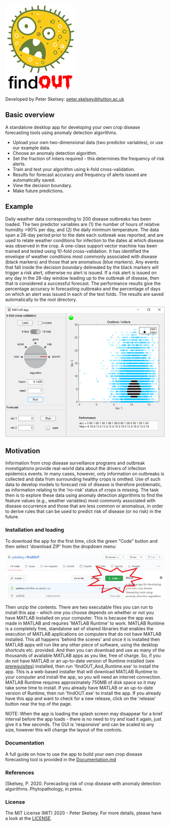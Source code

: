 <p align="left">
<img width="221" height="275"  src="https://github.com/pskelsey/findOUT/blob/gh-pages/findOUT_logo.png">
</p>
   
Developed by Peter Skelsey: peter.skelsey@hutton.ac.uk

## Basic overview
A standalone desktop app for developing your own crop disease forecasting tools using anomaly detection algorithms.
* Upload your own two-dimensional data (two predictor variables), or use our example data.
* Choose an anomaly detection algorithm.
* Set the fraction of inliers required - this determines the frequency of risk alerts.
* Train and test your algorithm using k-fold cross-validation.
* Results for forecast accuracy and frequency of alerts issued are automatically saved.
* View the decision boundary.
* Make future predictions.

## Example
Daily weather data corresponding to 200 disease outbreaks has been loaded. The two predictor variables are (1) the number of hours of relative humidity >90% per day, and (2) the daily minimum temperature. The data span a 28-day period prior to the date each outbreak was reported, and are used to relate weather conditions for infection to the dates at which disease was observed in the crop. A one-class support vector machine has been trained and tested using 10-fold cross-validation. It has identified the envelope of weather conditions most commonly associated with disease (black markers) and those that are anomalous (blue markers). Any events that fall inside the decision boundary delineated by the black markers will trigger a risk alert, otherwise no alert is issued. If a risk alert is issued on any day in the 28-day window leading up to the outbreak of disease, then that is considered a successful forecast. The performance results give the percentage accuracy in forecasting outbreaks and the percentage of days on which an alert was issued in each of the test folds. The results are saved automatically to the root directory.

<p align="left">
  <img src="https://github.com/pskelsey/findOUT/blob/gh-pages/screenShot.PNG">
</p>

## Motivation
Information from crop disease surveillance programs and outbreak investigations provide real-world data about the drivers of infection epidemics events. In many cases, however, only information on outbreaks is collected and data from surrounding healthy crops is omitted. Use of such data to develop models to forecast risk of disease is therefore problematic, as information relating to the ‘no-risk’ status of crops is missing. The task then is to explore these data using anomaly detection algorithms to find the feature values (e.g., weather variables) most commonly associated with disease occurrence and those that are less common or anomalous, in order to derive rules that can be used to predict risk of disease (or no risk) in the future.

### Installation and loading
To download the app for the first time, click the green "Code" button and then select 'download ZIP' from the dropdown menu:

<p align="left">
  <img src="https://github.com/pskelsey/findOUT/blob/gh-pages/downloadScreenshot.png">
</p>

Then unzip the contents. There are two executable files you can run to install this app - which one you choose depends on whether or not you have MATLAB installed on your computer. This is because the app was made in MATLAB and requires 'MATLAB Runtime' to work. MATLAB Runtime is a completely free, standalone set of shared libraries that enables the execution of MATLAB applications on computers that do not have MATLAB installed. This all happens 'behind the scenes' and once it is installed then MATLAB apps will run like any other piece of software, using the desktop shortcuts etc. provided. And then you can download and use as many of the thousands of available MATLAB apps as you like, free of charge. So, if you do not have MATLAB or an up-to-date version of Runtime installed (see [prerequisites](https://github.com/pskelsey/4C-Lite-model/blob/master/prerequisites.txt)) installed, then run 'findOUT_And_Runtime.exe' to install the app. This is a web-based installer that will download MATLAB Runtime to your computer and install the app, so you will need an internet connection. MATLAB Runtime requires approximately 750MB of disk space so it may take some time to install. If you already have MATLAB or an up-to-date version of Runtime, then run 'findOUT.exe' to install the app. If you already have this app and want to check for a new release, click on the 'release' button near the top of the page.

NOTE: When the app is loading the splash screen may disappear for a brief interval before the app loads - there is no need to try and load it again, just give it a few seconds. The GUI is 'responsive' and can be scaled to any size, however this will change the layout of the controls. 

### Documentation
A full guide on how to use the app to build your own crop disease forecasting tool is provided in the [Documentation.md](https://github.com/pskelsey/findOUT/blob/master/docs/documentation.md)

### References
[Skelsey, P. 2020. Forecasting risk of crop disease with anomaly detection algorithms. Phytopathology, in press.

### License
The MIT License (MIT) 2020 - Peter Skelsey. For more details, please have a look at the [LICENSE](https://github.com/pskelsey/findOUT/blob/master/LICENSE).
